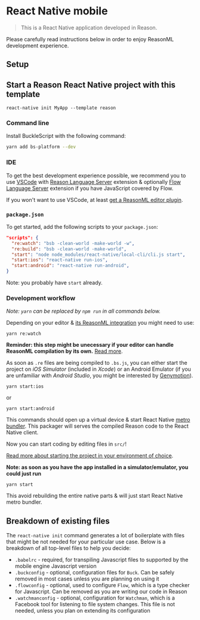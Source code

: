 # React Native mobile

> This is a React Native application developed in Reason.

Please carefully read instructions below in order to enjoy ReasonML development
experience.

## Setup

## Start a Reason React Native project with this template

```console
react-native init MyApp --template reason
```

### Command line

Install BuckleScript with the following command:

```sh
yarn add bs-platform --dev
```

### IDE

To get the best development experience possible, we recommend you to use
[VSCode](https://code.visualstudio.com) with
[Reason Language Server](https://marketplace.visualstudio.com/items?itemName=jaredly.reason-vscode)
extension & optionally
[Flow Language Server](https://marketplace.visualstudio.com/items?itemName=flowtype.flow-for-vscode)
extension if you have JavaScript covered by Flow.

If you won't want to use VSCode, at least
[get a ReasonML editor plugin](https://reasonml.github.io/docs/en/editor-plugins/).

### `package.json`

To get started, add the following scripts to your `package.json`:

```json
"scripts": {
  "re:watch": "bsb -clean-world -make-world -w",
  "re:build": "bsb -clean-world -make-world",
  "start": "node node_modules/react-native/local-cli/cli.js start",
  "start:ios": "react-native run-ios",
  "start:android": "react-native run-android",
}
```

Note: you probably have `start` already.

### Development workflow

_Note: `yarn` can be replaced by `npm run` in all commands below._

Depending on your editor &
[its ReasonML integration](https://reasonml.github.io/docs/en/editor-plugins/)
you might need to use:

```console
yarn re:watch
```

**Reminder: this step might be unecessary if your editor can handle ReasonML
compilation by its own.**
[Read more](https://github.com/jaredly/reason-language-server#installation).

As soon as `.re` files are being compiled to `.bs.js`, you can either start the
project on _iOS Simulator_ (included in _Xcode_) or an Android Emulator (if you
are unfamiliar with _Android Studio_, you might be interested by
[Genymotion](https://www.genymotion.com)).

```console
yarn start:ios
```

or

```console
yarn start:android
```

This commands should open up a virtual device & start React Native
[metro bundler](https://github.com/facebook/metro). This packager will serves
the compiled Reason code to the React Native client.

Now you can start coding by editing files in `src/`!

[Read more about starting the project in your environment of choice](http://facebook.github.io/react-native/docs/getting-started).

**Note: as soon as you have the app installed in a simulator/emulator, you could
just run**

```console
yarn start
```

This avoid rebuilding the entire native parts & will just start React Native
metro bundler.

## Breakdown of existing files

The `react-native init` command generates a lot of boilerplate with files that
might be not needed for your particular use case. Below is a breakdown of all
top-level files to help you decide:

- `.babelrc` - required, for transpiling Javascript files to supported by the
  mobile engine Javascript version
- `.buckconfig` - optional, configuration files for `Buck`. Can be safely
  removed in most cases unless you are planning on using it
- `.flowconfig` - optional, used to configure `Flow`, which is a type checker
  for Javascript. Can be removed as you are writing our code in Reason
- `.watchmanconfig` - optional, configuration for `Watchman`, which is a
  Facebook tool for listening to file system changes. This file is not needed,
  unless you plan on extending its configuration
